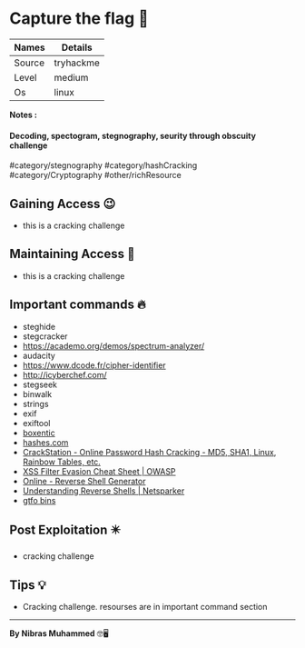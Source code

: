 # Capture the flag 🧭
Names | Details
--------|-----
Source | tryhackme
Level     | medium
Os | linux

**Notes :**
#### Decoding, spectogram, stegnography, seurity through obscuity challenge
#category/stegnography 
#category/hashCracking  
#category/Cryptography 
#other/richResource



## Gaining Access 😉

- this is a cracking challenge



## Maintaining Access 🥷
- this is a cracking challenge


## Important commands 🔥
- steghide
- stegcracker
- https://academo.org/demos/spectrum-analyzer/
- audacity
- https://www.dcode.fr/cipher-identifier
- http://icyberchef.com/
- stegseek
- binwalk
- strings
- exif
- exiftool
- [boxentic](https://www.boxentriq.com/ )
- [hashes.com](https://hashes.com/en/decrypt/hash)
- [CrackStation - Online Password Hash Cracking - MD5, SHA1, Linux, Rainbow Tables, etc.](https://crackstation.net/)
- [XSS Filter Evasion Cheat Sheet | OWASP](https://owasp.org/www-community/xss-filter-evasion-cheatsheet)
- [Online - Reverse Shell Generator](https://www.revshells.com/)
- [Understanding Reverse Shells | Netsparker](https://www.netsparker.com/blog/web-security/understanding-reverse-shells/)
- [gtfo bins](https://gtfobins.github.io)
## Post Exploitation ✴️
- cracking challenge
## Tips 💡
- Cracking challenge. resourses are in important command section


--------------------------------
**By Nibras Muhammed** 🤓🖥️






